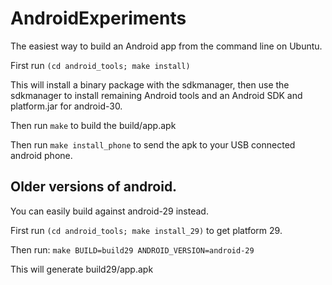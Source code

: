 # AndroidExperiments

The easiest way to build an Android app from the command line on Ubuntu.

First run `(cd android_tools; make install)`

This will install a binary package with the sdkmanager, then use the
sdkmanager to install remaining Android tools and an Android SDK and
platform.jar for android-30.

Then run `make` to build the build/app.apk

Then run `make install_phone` to send the apk to your USB connected android phone.

## Older versions of android.

You can easily build against android-29 instead.

First run `(cd android_tools; make install_29)` to get platform 29.

Then run: `make BUILD=build29 ANDROID_VERSION=android-29`

This will generate build29/app.apk